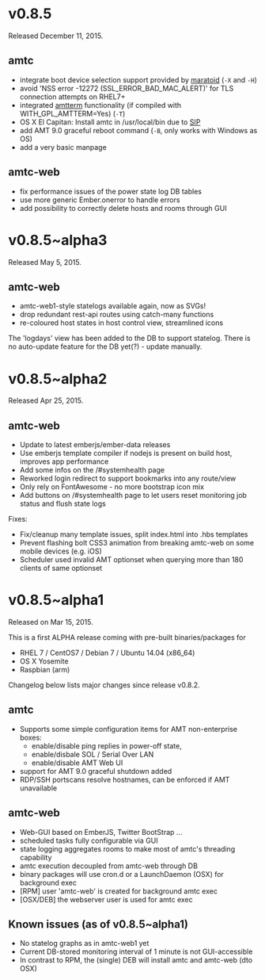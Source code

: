 v0.8.5
======

Released December 11, 2015.

## amtc ##

- integrate boot device selection support provided by [maratoid](https://github.com/maratoid/amtc) (`-X` and `-H`)
- avoid 'NSS error -12272 (SSL_ERROR_BAD_MAC_ALERT)' for TLS connection attempts on RHEL7+
- integrated [amtterm](https://www.kraxel.org/cgit/amtterm/) functionality (if compiled with WITH_GPL_AMTTERM=Yes) (`-T`)
- OS X El Capitan: Install amtc in /usr/local/bin due to [SIP](https://en.wikipedia.org/wiki/System_Integrity_Protection)
- add AMT 9.0 graceful reboot command (`-B`, only works with Windows as OS)
- add a very basic manpage

## amtc-web ##

- fix performance issues of the power state log DB tables
- use more generic Ember.onerror to handle errors
- add possibility to correctly delete hosts and rooms through GUI


v0.8.5~alpha3
=============

Released May 5, 2015.

## amtc-web ##

- amtc-web1-style statelogs available again, now as SVGs!
- drop redundant rest-api routes using catch-many functions
- re-coloured host states in host control view, streamlined icons

The 'logdays' view has been added to the DB to support statelog.
There is no auto-update feature for the DB yet(?) - update manually.


v0.8.5~alpha2
=============

Released Apr 25, 2015.

## amtc-web ##

- Update to latest emberjs/ember-data releases
- Use emberjs template compiler if nodejs is present on build host,
  improves app performance
- Add some infos on the /#systemhealth page
- Reworked login redirect to support bookmarks into any route/view
- Only rely on FontAwesome - no more bootstrap icon mix
- Add buttons on /#systemhealth page to let users reset
  monitoring job status and flush state logs

Fixes:

- Fix/cleanup many template issues, split index.html into .hbs templates
- Prevent flashing bolt CSS3 animation from breaking amtc-web on some
  mobile devices (e.g. iOS)
- Scheduler used invalid AMT optionset when querying more than 180
  clients of same optionset


v0.8.5~alpha1
=============

Released on Mar 15, 2015.

This is a first ALPHA release coming with pre-built binaries/packages for
* RHEL 7 / CentOS7 / Debian 7 / Ubuntu 14.04 (x86_64)
* OS X Yosemite
* Raspbian (arm)

Changelog below lists major changes since release v0.8.2.

## amtc ##

* Supports some simple configuration items for AMT non-enterprise boxes:
  - enable/disable ping replies in power-off state,
  - enable/disbale SOL / Serial Over LAN
  - enable/disable AMT Web UI
* support for AMT 9.0 graceful shutdown added
* RDP/SSH portscans resolve hostnames, can be enforced if AMT unavailable

## amtc-web ##

* Web-GUI based on EmberJS, Twitter BootStrap ...
* scheduled tasks fully configurable via GUI
* state logging aggregates rooms to make most of amtc's threading capability
* amtc execution decoupled from amtc-web through DB
* binary packages will use cron.d or a LaunchDaemon (OSX) for background exec
* [RPM] user 'amtc-web' is created for background amtc exec
* [OSX/DEB] the webserver user is used for amtc exec

## Known issues (as of v0.8.5~alpha1) ##

* No statelog graphs as in amtc-web1 yet
* Current DB-stored monitoring interval of 1 minute is not GUI-accessible
* In contrast to RPM, the (single) DEB will install amtc and amtc-web (dto OSX)


